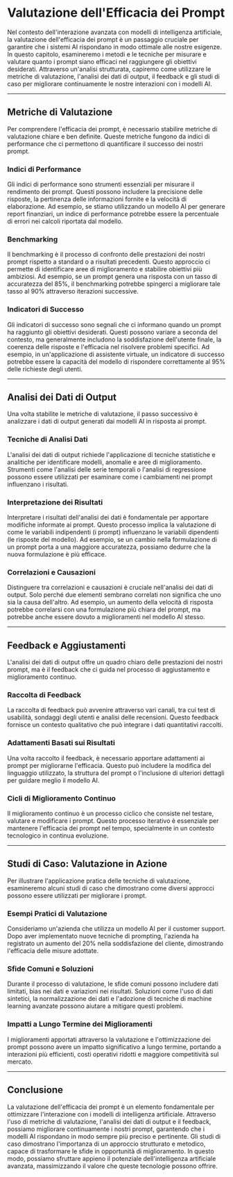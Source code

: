 # Valutazione dell'Efficacia dei Prompt

Nel contesto dell'interazione avanzata con modelli di intelligenza artificiale, la valutazione dell'efficacia dei prompt è un passaggio cruciale per garantire che i sistemi AI rispondano in modo ottimale alle nostre esigenze. In questo capitolo, esamineremo i metodi e le tecniche per misurare e valutare quanto i prompt siano efficaci nel raggiungere gli obiettivi desiderati. Attraverso un'analisi strutturata, capiremo come utilizzare le metriche di valutazione, l'analisi dei dati di output, il feedback e gli studi di caso per migliorare continuamente le nostre interazioni con i modelli AI.

---

## Metriche di Valutazione

Per comprendere l'efficacia dei prompt, è necessario stabilire metriche di valutazione chiare e ben definite. Queste metriche fungono da indici di performance che ci permettono di quantificare il successo dei nostri prompt.

### Indici di Performance

Gli indici di performance sono strumenti essenziali per misurare il rendimento dei prompt. Questi possono includere la precisione delle risposte, la pertinenza delle informazioni fornite e la velocità di elaborazione. Ad esempio, se stiamo utilizzando un modello AI per generare report finanziari, un indice di performance potrebbe essere la percentuale di errori nei calcoli riportata dal modello.

### Benchmarking

Il benchmarking è il processo di confronto delle prestazioni dei nostri prompt rispetto a standard o a risultati precedenti. Questo approccio ci permette di identificare aree di miglioramento e stabilire obiettivi più ambiziosi. Ad esempio, se un prompt genera una risposta con un tasso di accuratezza del 85%, il benchmarking potrebbe spingerci a migliorare tale tasso al 90% attraverso iterazioni successive.

### Indicatori di Successo

Gli indicatori di successo sono segnali che ci informano quando un prompt ha raggiunto gli obiettivi desiderati. Questi possono variare a seconda del contesto, ma generalmente includono la soddisfazione dell'utente finale, la coerenza delle risposte e l'efficacia nel risolvere problemi specifici. Ad esempio, in un'applicazione di assistente virtuale, un indicatore di successo potrebbe essere la capacità del modello di rispondere correttamente al 95% delle richieste degli utenti.

---

## Analisi dei Dati di Output

Una volta stabilite le metriche di valutazione, il passo successivo è analizzare i dati di output generati dai modelli AI in risposta ai prompt.

### Tecniche di Analisi Dati

L'analisi dei dati di output richiede l'applicazione di tecniche statistiche e analitiche per identificare modelli, anomalie e aree di miglioramento. Strumenti come l'analisi delle serie temporali o l'analisi di regressione possono essere utilizzati per esaminare come i cambiamenti nei prompt influenzano i risultati.

### Interpretazione dei Risultati

Interpretare i risultati dell'analisi dei dati è fondamentale per apportare modifiche informate ai prompt. Questo processo implica la valutazione di come le variabili indipendenti (i prompt) influenzano le variabili dipendenti (le risposte del modello). Ad esempio, se un cambio nella formulazione di un prompt porta a una maggiore accuratezza, possiamo dedurre che la nuova formulazione è più efficace.

### Correlazioni e Causazioni

Distinguere tra correlazioni e causazioni è cruciale nell'analisi dei dati di output. Solo perché due elementi sembrano correlati non significa che uno sia la causa dell'altro. Ad esempio, un aumento della velocità di risposta potrebbe correlarsi con una formulazione più chiara del prompt, ma potrebbe anche essere dovuto a miglioramenti nel modello AI stesso.

---

## Feedback e Aggiustamenti

L'analisi dei dati di output offre un quadro chiaro delle prestazioni dei nostri prompt, ma è il feedback che ci guida nel processo di aggiustamento e miglioramento continuo.

### Raccolta di Feedback

La raccolta di feedback può avvenire attraverso vari canali, tra cui test di usabilità, sondaggi degli utenti e analisi delle recensioni. Questo feedback fornisce un contesto qualitativo che può integrare i dati quantitativi raccolti.

### Adattamenti Basati sui Risultati

Una volta raccolto il feedback, è necessario apportare adattamenti ai prompt per migliorarne l'efficacia. Questo può includere la modifica del linguaggio utilizzato, la struttura del prompt o l'inclusione di ulteriori dettagli per guidare meglio il modello AI.

### Cicli di Miglioramento Continuo

Il miglioramento continuo è un processo ciclico che consiste nel testare, valutare e modificare i prompt. Questo processo iterativo è essenziale per mantenere l'efficacia dei prompt nel tempo, specialmente in un contesto tecnologico in continua evoluzione.

---

## Studi di Caso: Valutazione in Azione

Per illustrare l'applicazione pratica delle tecniche di valutazione, esamineremo alcuni studi di caso che dimostrano come diversi approcci possono essere utilizzati per migliorare i prompt.

### Esempi Pratici di Valutazione

Consideriamo un'azienda che utilizza un modello AI per il customer support. Dopo aver implementato nuove tecniche di prompting, l'azienda ha registrato un aumento del 20% nella soddisfazione del cliente, dimostrando l'efficacia delle misure adottate.

### Sfide Comuni e Soluzioni

Durante il processo di valutazione, le sfide comuni possono includere dati limitati, bias nei dati e variazioni nei risultati. Soluzioni come l'uso di dati sintetici, la normalizzazione dei dati e l'adozione di tecniche di machine learning avanzate possono aiutare a mitigare questi problemi.

### Impatti a Lungo Termine dei Miglioramenti

I miglioramenti apportati attraverso la valutazione e l'ottimizzazione dei prompt possono avere un impatto significativo a lungo termine, portando a interazioni più efficienti, costi operativi ridotti e maggiore competitività sul mercato.

---

## Conclusione

La valutazione dell'efficacia dei prompt è un elemento fondamentale per ottimizzare l'interazione con i modelli di intelligenza artificiale. Attraverso l'uso di metriche di valutazione, l'analisi dei dati di output e il feedback, possiamo migliorare continuamente i nostri prompt, garantendo che i modelli AI rispondano in modo sempre più preciso e pertinente. Gli studi di caso dimostrano l'importanza di un approccio strutturato e metodico, capace di trasformare le sfide in opportunità di miglioramento. In questo modo, possiamo sfruttare appieno il potenziale dell'intelligenza artificiale avanzata, massimizzando il valore che queste tecnologie possono offrire.